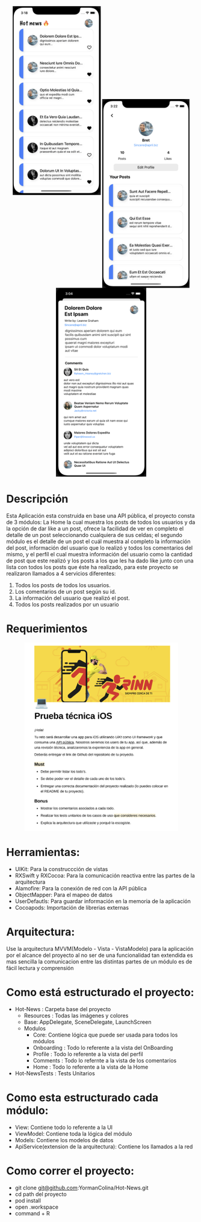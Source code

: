 <div align='center'>
<a href="url"><img src="https://github.com/YormanColina/Hot-News/blob/main/Hot-News/resources/HomeL.png" align="leading" height=500></a>
<a href="url"><img src="https://github.com/YormanColina/Hot-News/blob/main/Hot-News/resources/ProfileL.png" align="center" height=500></a>
<a href="url"><img src="https://github.com/YormanColina/Hot-News/blob/main/Hot-News/resources/Comments.png" align="trailing" height=500></a>
 </div>
  
  
#  Descripción 
<div align='left'>
Esta Aplicación esta construida en base una API pública, el proyecto consta de 3 módulos: La Home la cual muestra los posts de todos los usuarios y da la opción de dar like a un post, ofrece la facilidad de ver en completo el detalle de un post seleccionando cualquiera de sus celdas; el segundo módulo es el detalle de un post el cuál muestra al completo la información del post, información del usuario que lo realizó y todos los comentarios del mismo, y el perfíl el cual muestra información del usuario como la cantidad de post que este realizó y los posts a los que les ha dado like junto con una lista con todos los posts que éste ha realizado, para este proyecto se realizaron llamados a 4 servicios diferentes: 
 
 1) Todos los posts de todos los usuarios. 
 2) Los comentarios de un post según su id. 
 3) La información del usuario que realizó el post. 
 4) Todos los posts realizados por un usuario

 
 # Requerimientos
 
 <div align='center'>
<a href="url"><img src="https://github.com/YormanColina/Hot-News/blob/main/Hot-News/resources/Requerimientos.png" align="center" height=500></a>
 </div>
 
# Herramientas:
 
 - UIKit: Para la construccción de vistas
 - RXSwift y RXCocoa: Para la comunicación reactiva entre las partes de la arquitectura
 - Alamofire: Para la conexión de red con la API pública
 - ObjectMapper: Para el mapeo de datos
 - UserDefautls: Para guardar información en la memoria de la aplicación
 - Cocoapods: Importación de librerias externas
 
# Arquitectura:
 Use la arquitectura MVVM(Modelo - Vista - VistaModelo) para la aplicación por el alcance del proyecto al no ser de una funcionalidad tan extendida es mas sencilla la comunicacion entre las distintas partes de un módulo es de fácil lectura y comprensión
 
# Como está estructurado el proyecto:
- Hot-News : Carpeta base del proyecto
  - Resources : Todas las imágenes y colores
  - Base: AppDelegate, SceneDelegate, LaunchScreen
  - Modulos 
    - Core: Contiene lógica que puede ser usada para todos los módulos
    - Onboarding : Todo lo referente a la vista del OnBoarding
    - Profile : Todo lo referente a la vista del perfil
    - Comments : Todo lo refernte a la vista de los comentarios
    - Home : Todo lo referente a la vista de la Home
 - Hot-NewsTests : Tests Unitarios
 
 # Como esta estructurado cada módulo:
- View: Contiene todo lo referente a la UI
- ViewModel: Contiene toda la lógica del módulo
- Models: Contiene los modelos de datos
- ApiService(extension de la arquitectura): Contiene los llamados a la red

 
 # Como correr el proyecto:
 - git clone git@github.com:YormanColina/Hot-News.git
 - cd path del proyecto
 - pod install
 - open .workspace
 - command + R
 
